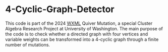 # 4-Cyclic-Graph-Detector
This code is part of the 2024 [WXML](https://wxml.math.washington.edu/) Quiver Mutation, a special Cluster Algebra Research Project at University of Washington. The main purpose of the code is to check whether a directed graph with four vertices and variable weights can be transformed into a 4-cyclic graph through a finite number of mutations.
